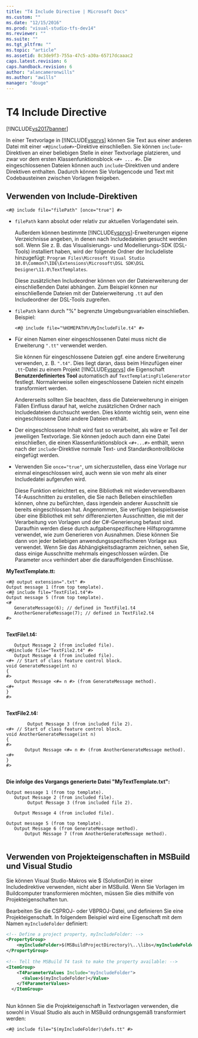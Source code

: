 ```yaml
---
title: "T4 Include Directive | Microsoft Docs"
ms.custom: ""
ms.date: "12/15/2016"
ms.prod: "visual-studio-tfs-dev14"
ms.reviewer: ""
ms.suite: ""
ms.tgt_pltfrm: ""
ms.topic: "article"
ms.assetid: 8c3de9f3-755a-47c5-a30a-65717dcaaac2
caps.latest.revision: 6
caps.handback.revision: 6
author: "alancameronwills"
ms.author: "awills"
manager: "douge"
---
```

# T4 Include Directive
[!INCLUDE[vs2017banner](../code-quality/includes/vs2017banner.md)]

In einer Textvorlage in [!INCLUDE[vsprvs](../code-quality/includes/vsprvs_md.md)] können Sie Text aus einer anderen Datei mit einer `<#@include#>`\-Direktive einschließen.  Sie können `include`\-Direktiven an einer beliebigen Stelle in einer Textvorlage platzieren, und zwar vor dem ersten Klassenfunktionsblock `<#+ ... #>`.  Die eingeschlossenen Dateien können auch `include`\-Direktiven und andere Direktiven enthalten.  Dadurch können Sie Vorlagencode und Text mit Codebausteinen zwischen Vorlagen freigeben.  
  
## Verwenden von Include\-Direktiven  
  
```  
<#@ include file="filePath" [once="true"] #>  
```  
  
-   `filePath` kann absolut oder relativ zur aktuellen Vorlagendatei sein.  
  
     Außerdem können bestimmte [!INCLUDE[vsprvs](../code-quality/includes/vsprvs_md.md)]\-Erweiterungen eigene Verzeichnisse angeben, in denen nach Includedateien gesucht werden soll.  Wenn Sie z. B. das Visualisierungs\- und Modellierungs\-SDK \(DSL\-Tools\) installiert haben, wird der folgende Ordner der Includeliste hinzugefügt: `Program Files\Microsoft Visual Studio 10.0\Common7\IDE\Extensions\Microsoft\DSL SDK\DSL Designer\11.0\TextTemplates`.  
  
     Diese zusätzlichen Includeordner können von der Dateierweiterung der einschließenden Datei abhängen.  Zum Beispiel können nur einschließende Dateien mit der Dateierweiterung `.tt` auf den Includeordner der DSL\-Tools zugreifen.  
  
-   `filePath` kann durch "%" begrenzte Umgebungsvariablen einschließen.  Beispiel:  
  
    ```  
    <#@ include file="%HOMEPATH%\MyIncludeFile.t4" #>  
    ```  
  
-   Für einen Namen einer eingeschlossenen Datei muss nicht die Erweiterung `".tt"` verwendet werden.  
  
     Sie können für eingeschlossene Dateien ggf. eine andere Erweiterung verwenden, z. B. `".t4"`.  Dies liegt daran, dass beim Hinzufügen einer `.tt`\-Datei zu einem Projekt [!INCLUDE[vsprvs](../code-quality/includes/vsprvs_md.md)] die Eigenschaft **Benutzerdefiniertes Tool** automatisch auf `TextTemplatingFileGenerator` festlegt.  Normalerweise sollen eingeschlossene Dateien nicht einzeln transformiert werden.  
  
     Andererseits sollten Sie beachten, dass die Dateierweiterung in einigen Fällen Einfluss darauf hat, welche zusätzlichen Ordner nach Includedateien durchsucht werden.  Dies könnte wichtig sein, wenn eine eingeschlossene Datei andere Dateien enthält.  
  
-   Der eingeschlossene Inhalt wird fast so verarbeitet, als wäre er Teil der jeweiligen Textvorlage.  Sie können jedoch auch dann eine Datei einschließen, die einen Klassenfunktionsblock `<#+...#>` enthält, wenn nach der `include`\-Direktive normale Text\- und Standardkontrollblöcke eingefügt werden.  
  
-   Verwenden Sie `once="true"`, um sicherzustellen, dass eine Vorlage nur einmal eingeschlossen wird, auch wenn sie von mehr als einer Includedatei aufgerufen wird.  
  
     Diese Funktion erleichtert es, eine Bibliothek mit wiederverwendbaren T4\-Ausschnitten zu erstellen, die Sie nach Belieben einschließen können, ohne zu befürchten, dass irgendein anderer Ausschnitt sie bereits eingeschlossen hat. Angenommen, Sie verfügen beispielsweise über eine Bibliothek mit sehr differenzierten Ausschnitten, die mit der Verarbeitung von Vorlagen und der C\#\-Generierung befasst sind. Daraufhin werden diese durch aufgabenspezifischere Hilfsprogramme verwendet, wie zum Generieren von Ausnahmen. Diese können Sie dann von jeder beliebigen anwendungsspezifischeren Vorlage aus verwendet.  Wenn Sie das Abhängigkeitsdiagramm zeichnen, sehen Sie, dass einige Ausschnitte mehrmals eingeschlossen würden.  Die Parameter `once` verhindert aber die darauffolgenden Einschlüsse.  
  
 **MyTextTemplate.tt:**  
  
```  
<#@ output extension=".txt" #>  
Output message 1 (from top template).  
<#@ include file="TextFile1.t4"#>  
Output message 5 (from top template).  
<#  
   GenerateMessage(6); // defined in TextFile1.t4  
   AnotherGenerateMessage(7); // defined in TextFile2.t4  
#>  
  
```  
  
 **TextFile1.t4:**  
  
```  
   Output Message 2 (from included file).  
<#@include file="TextFile2.t4" #>  
   Output Message 4 (from included file).  
<#+ // Start of class feature control block.  
void GenerateMessage(int n)  
{  
#>  
   Output Message <#= n #> (from GenerateMessage method).  
<#+  
}  
#>  
  
```  
  
 **TextFile2.t4:**  
  
```  
        Output Message 3 (from included file 2).  
<#+ // Start of class feature control block.  
void AnotherGenerateMessage(int n)  
{  
#>  
       Output Message <#= n #> (from AnotherGenerateMessage method).  
<#+  
}  
#>  
  
```  
  
 **Die infolge des Vorgangs generierte Datei "MyTextTemplate.txt":**  
  
```  
Output message 1 (from top template).  
   Output Message 2 (from included file).  
        Output Message 3 (from included file 2).  
  
   Output Message 4 (from included file).  
  
Output message 5 (from top template).  
   Output Message 6 (from GenerateMessage method).  
       Output Message 7 (from AnotherGenerateMessage method).  
  
```  
  
##  <a name="msbuild"></a> Verwenden von Projekteigenschaften in MSBuild und Visual Studio  
 Sie können Visual Studio\-Makros wie $ \(SolutionDir\) in einer Includedirektive verwenden, nicht aber in MSBuild.  Wenn Sie Vorlagen im Buildcomputer transformieren möchten, müssen Sie dies mithilfe von Projekteigenschaften tun.  
  
 Bearbeiten Sie die CSPROJ\- oder VBPROJ\-Datei, und definieren Sie eine Projekteigenschaft.  In folgendem Beispiel wird eine Eigenschaft mit dem Namen `myIncludeFolder` definiert:  
  
```xml  
<!-- Define a project property, myIncludeFolder: -->  
<PropertyGroup>  
    <myIncludeFolder>$(MSBuildProjectDirectory)\..\libs</myIncludeFolder>  
</PropertyGroup>  
  
<!-- Tell the MSBuild T4 task to make the property available: -->  
<ItemGroup>  
    <T4ParameterValues Include="myIncludeFolder">  
      <Value>$(myIncludeFolder)</Value>  
    </T4ParameterValues>  
  </ItemGroup>  
  
```  
  
 Nun können Sie die Projekteigenschaft in Textvorlagen verwenden, die sowohl in Visual Studio als auch in MSBuild ordnungsgemäß transformiert werden:  
  
```  
<#@ include file="$(myIncludeFolder)\defs.tt" #>  
```